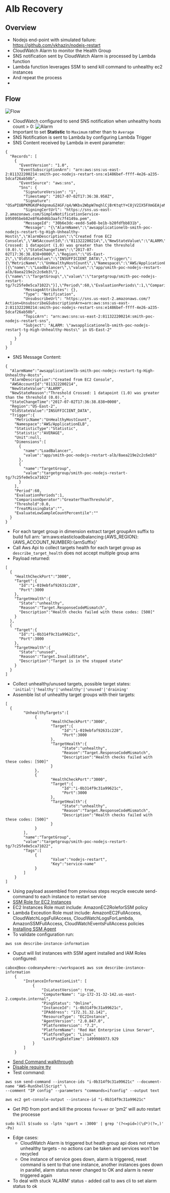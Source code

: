 # Alb Recovery #

## Overview ##
* Nodejs end-point with simulated failure: https://github.com/vkhazin/nodejs-restart
* CloudWatch Alarm to monitor the Health Group
* SNS notification sent by CloudWatch Alarm is processed by Lambda function
* Lambda function leverages SSM to send kill command to unhealthy ec2 instances
* And repeat the process
* 

## Flow ##

![Flow](./media/aws-alb-health.io.png)

* CloudWatch configured to send SNS notification when unhealthy hosts count > 0:
![Alarm](./media/cloud-watch-alarm.png)
* Important to set **Statistic** to ```Maximum``` rather than to ```Average```
* SNS Notification is sent to Lambda by configuring Lambda Trigger 
* SNS Content received by Lambda in event parameter:
```
{
  "Records": [
    {
      "EventVersion": "1.0", 
      "EventSubscriptionArn": "arn:aws:sns:us-east-2:811322200214:smith-poc-nodejs-restart-sns:e1486bef-ffff-4e26-a235-5dcaf26ab50b", 
      "EventSource": "aws:sns", 
      "Sns": {
        "SignatureVersion": "1", 
        "Timestamp": "2017-07-02T17:36:38.958Z", 
        "Signature": "OSaPIUBPKMGKdP4dqnmuGZ4GF/q4/WKbv2WbpW7mqhlCjBrKtqtY+C8jV2IX5FXmGEAjeMp0H4kwE79e9fUL9+axmnZHxA/8SJjDURNvs4f8MEbeoOXv4TRnI8ibBZQjUcWlG2+xFaw3N+J4OaJKtmCj8w5l4LdLJJKrrkGptmEwuAxzqHSk7EVd4iwQrNaoDsy6iWCv7jqv6JkWbXBB70KTbTcmhQX2rIdiIPUwLAkigq/qVkc3z1t2wIGaI8uOa6OOCzmJ6RrrJVZdyPividO7DUhT5MidQ/bzFsC3uKYltffnJUpWhuE/Cm2XX4sV+3cDJTueZtF2eATupX4tTg==", 
        "SigningCertUrl": "https://sns.us-east-2.amazonaws.com/SimpleNotificationService-b95095beb82e8f6a046b3aafc7f4149a.pem", 
        "MessageId": "30b6e3dc-eedd-5a08-be1b-b20fdfbb831b", 
        "Message": "{\"AlarmName\":\"awsapplicationelb-smith-poc-nodejs-restart-tg-High-Unhealthy-Hosts\",\"AlarmDescription\":\"Created from EC2 Console\",\"AWSAccountId\":\"811322200214\",\"NewStateValue\":\"ALARM\",\"NewStateReason\":\"Threshold Crossed: 1 datapoint (1.0) was greater than the threshold (0.0).\",\"StateChangeTime\":\"2017-07-02T17:36:38.838+0000\",\"Region\":\"US-East-2\",\"OldStateValue\":\"INSUFFICIENT_DATA\",\"Trigger\":{\"MetricName\":\"UnHealthyHostCount\",\"Namespace\":\"AWS/ApplicationELB\",\"StatisticType\":\"Statistic\",\"Statistic\":\"AVERAGE\",\"Unit\":null,\"Dimensions\":[{\"name\":\"LoadBalancer\",\"value\":\"app/smith-poc-nodejs-restart-alb/8aea219e2c2c6eb3\"},{\"name\":\"TargetGroup\",\"value\":\"targetgroup/smith-poc-nodejs-restart-tg/7c25fe0e5ca71022\"}],\"Period\":60,\"EvaluationPeriods\":1,\"ComparisonOperator\":\"GreaterThanThreshold\",\"Threshold\":0.0,\"TreatMissingData\":\"\",\"EvaluateLowSampleCountPercentile\":\"\"}}", 
        "MessageAttributes": {}, 
        "Type": "Notification", 
        "UnsubscribeUrl": "https://sns.us-east-2.amazonaws.com/?Action=Unsubscribe&SubscriptionArn=arn:aws:sns:us-east-2:811322200214:smith-poc-nodejs-restart-sns:e1486bef-ffff-4e26-a235-5dcaf26ab50b", 
        "TopicArn": "arn:aws:sns:us-east-2:811322200214:smith-poc-nodejs-restart-sns", 
        "Subject": "ALARM: \"awsapplicationelb-smith-poc-nodejs-restart-tg-High-Unhealthy-Hosts\" in US-East-2"
	  }
    }
  ]
}
```
* SNS Message Content:
```
{  
  "AlarmName":"awsapplicationelb-smith-poc-nodejs-restart-tg-High-Unhealthy-Hosts",
  "AlarmDescription":"Created from EC2 Console",
  "AWSAccountId":"811322200214",
  "NewStateValue":"ALARM",
  "NewStateReason":"Threshold Crossed: 1 datapoint (1.0) was greater than the threshold (0.0).",
  "StateChangeTime":"2017-07-02T17:36:38.838+0000",
  "Region":"US-East-2",
  "OldStateValue":"INSUFFICIENT_DATA",
  "Trigger":{  
    "MetricName":"UnHealthyHostCount",
    "Namespace":"AWS/ApplicationELB",
    "StatisticType":"Statistic",
    "Statistic":"AVERAGE",
    "Unit":null,
    "Dimensions":[  
      {  
        "name":"LoadBalancer",
        "value":"app/smith-poc-nodejs-restart-alb/8aea219e2c2c6eb3"
      },
      {  
        "name":"TargetGroup",
        "value":"targetgroup/smith-poc-nodejs-restart-tg/7c25fe0e5ca71022"
      }
    ],
    "Period":60,
    "EvaluationPeriods":1,
    "ComparisonOperator":"GreaterThanThreshold",
    "Threshold":0.0,
    "TreatMissingData":"",
    "EvaluateLowSampleCountPercentile":""
  }
}
```
* For each target group in dimension extract target groupArn suffix to build full arn:
'arn:aws:elasticloadbalancing:{AWS_REGION}:{AWS_ACCOUNT_NUMBER}:{arnSuffix}'
* Call Aws Api to collect targets health for each target group as ```describe_target_health``` does not accept multiple group arns
* Payload returned:
```
[  
  {  
    "HealthCheckPort":"3000",
    "Target":{  
      "Id":"i-019ebfaf92631c228",
      "Port":3000
    },
    "TargetHealth":{  
      "State":"unhealthy",
      "Reason":"Target.ResponseCodeMismatch",
      "Description":"Health checks failed with these codes: [500]"
    }
  },
  {  
    "Target":{  
      "Id":"i-0b314f9c31a99621c",
      "Port":3000
    },
    "TargetHealth":{  
      "State":"unused",
      "Reason":"Target.InvalidState",
      "Description":"Target is in the stopped state"
    }
  }
]
```
* Collect unhealthy/unused targets, possible target states: ```'initial'|'healthy'|'unhealthy'|'unused'|'draining'```
* Assemble list of unhealthy target groups with their targets:
```
[  
  {  
		"UnhealthyTargets":[  
			 {  
					"HealthCheckPort":"3000",
					"Target":{  
						 "Id":"i-019ebfaf92631c228",
						 "Port":3000
					},
					"TargetHealth":{  
						 "State":"unhealthy",
						 "Reason":"Target.ResponseCodeMismatch",
						 "Description":"Health checks failed with these codes: [500]"
					}
			 },
			 {  
					"HealthCheckPort":"3000",
					"Target":{  
						 "Id":"i-0b314f9c31a99621c",
						 "Port":3000
					},
					"TargetHealth":{  
						 "State":"unhealthy",
						 "Reason":"Target.ResponseCodeMismatch",
						 "Description":"Health checks failed with these codes: [500]"
					}
			 }
		],
		"name":"TargetGroup",
		"value":"targetgroup/smith-poc-nodejs-restart-tg/7c25fe0e5ca71022",
		"Tags":[  
			 {  
					"Value":"nodejs-restart",
					"Key":"service-name"
			 }
		]
	}
]
```
* Using payload assembled from previous steps recycle execute send-command to each instance to restart service
* [SSM Role for EC2 Instances](http://docs.aws.amazon.com/systems-manager/latest/userguide/sysman-configuring-access-policies.html)
* EC2 Instances Role must include: AmazonEC2RoleforSSM policy
* Lambda Exceution Role must include:  AmazonEC2FullAccess, CloudWatchLogsFullAccess, CloudWatchLogsForLambda, AmazonSSMFullAccess, CloudWatchEventsFullAccess policies
* [Installing SSM Agent](http://docs.aws.amazon.com/systems-manager/latest/userguide/ssm-agent.html#sysman-install-ssm-agent)
* To validate configuration run:
```
aws ssm describe-instance-information
```
* Ouput will list instances with SSM agent installed and IAM Roles configured:
```
cabox@box-codeanywhere:~/workspace$ aws ssm describe-instance-information
	{
		"InstanceInformationList": [
			{
				"IsLatestVersion": true,
				"ComputerName": "ip-172-31-32-142.us-east-2.compute.internal",
				"PingStatus": "Online",
				"InstanceId": "i-0b314f9c31a99621c",
				"IPAddress": "172.31.32.142",
				"ResourceType": "EC2Instance",
				"AgentVersion": "2.0.847.0",
				"PlatformVersion": "7.2",
				"PlatformName": "Red Hat Enterprise Linux Server",
				"PlatformType": "Linux",
				"LastPingDateTime": 1499986973.929
			}
		]
	} 
```
* [Send Command walkthrough](http://docs.aws.amazon.com/systems-manager/latest/userguide/walkthrough-cli.html)
* [Disable require tty](https://www.shell-tips.com/2014/09/08/sudo-sorry-you-must-have-a-tty-to-run-sudo/)
* Test command:
```
aws ssm send-command --instance-ids "i-0b314f9c31a99621c" --document-name "AWS-RunShellScript" \
--comment "IP config" --parameters "commands=ifconfig" --output text

aws ec2 get-console-output --instance-id "i-0b314f9c31a99621c"
```
* Get PID from port and kill the process `forever` or 'pm2' will auto restart the processe
```
sudo kill $(sudo ss -lptn 'sport = :3000' | grep '(?<=pid=)(\d*)(?=,)' -Po)
```
* Edge cases:
	* CloudWatch Alarm is triggered but heath group api does not return unhealthy targets - no actions can be taken and services won't be recycled
	* One instance of service goes down, alarm is triggered, reset command is sent to that one instance, another instances goes down in parallel, alarm status never changed to OK and alarm is never triggered again
* To deal with stuck 'ALARM' status - added call to aws cli to set alarm status to ok
